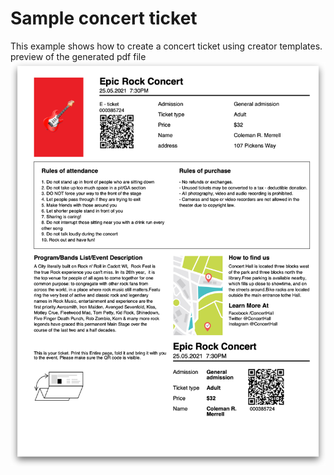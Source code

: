 Sample concert ticket
======================

This example shows how to create a concert ticket using creator templates.
preview of the generated pdf file
![screenshot-preview](./templates/res/screenshot.png)